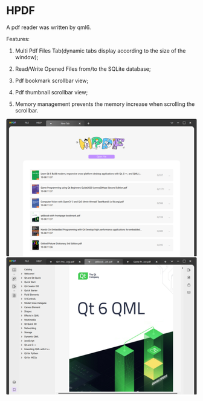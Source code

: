 # HPDF
A pdf reader was written by qml6. 

Features:

1. Multi Pdf Files Tab(dynamic tabs display according to the size of the window);

2. Read/Write Opened Files from/to the SQLite database;

3. Pdf bookmark scrollbar view;

4. Pdf thumbnail scrollbar view;

5. Memory management prevents the memory increase when scrolling the scrollbar.


![image](https://github.com/huntor1994/HPDF/blob/main/IMG/1.png)
![image](https://github.com/huntor1994/HPDF/blob/main/IMG/3.png)
